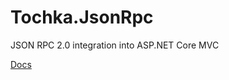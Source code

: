 # Tochka.JsonRpc
JSON RPC 2.0 integration into ASP.NET Core MVC

[Docs](https://tochka-public.github.io/Tochka.JsonRpc/#/)
